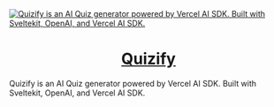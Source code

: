 <a href="https://quizifyai.vercel.app/">
  <img alt="Quizify is an AI Quiz generator powered by Vercel AI SDK. Built with Sveltekit, OpenAI, and Vercel AI SDK." src="https://quizifyai.vercel.app/quizify-opengraph-image.png">
  <h1 align="center">Quizify</h1>
</a>

Quizify is an AI Quiz generator powered by Vercel AI SDK. Built with Sveltekit, OpenAI, and Vercel AI SDK.
